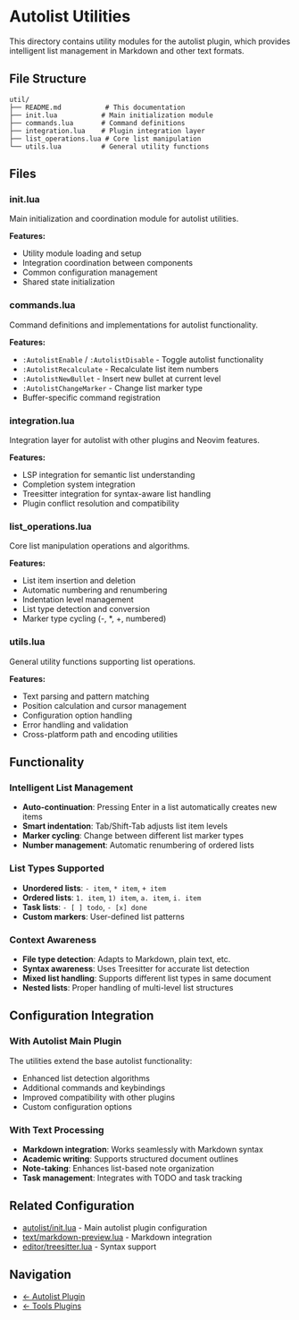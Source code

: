 # Autolist Utilities

This directory contains utility modules for the autolist plugin, which provides intelligent list management in Markdown and other text formats.

## File Structure

```
util/
├── README.md           # This documentation
├── init.lua           # Main initialization module
├── commands.lua       # Command definitions
├── integration.lua    # Plugin integration layer
├── list_operations.lua # Core list manipulation
└── utils.lua          # General utility functions
```

## Files

### init.lua
Main initialization and coordination module for autolist utilities.

**Features:**
- Utility module loading and setup
- Integration coordination between components
- Common configuration management
- Shared state initialization

### commands.lua
Command definitions and implementations for autolist functionality.

**Features:**
- `:AutolistEnable` / `:AutolistDisable` - Toggle autolist functionality
- `:AutolistRecalculate` - Recalculate list item numbers
- `:AutolistNewBullet` - Insert new bullet at current level
- `:AutolistChangeMarker` - Change list marker type
- Buffer-specific command registration

### integration.lua
Integration layer for autolist with other plugins and Neovim features.

**Features:**
- LSP integration for semantic list understanding
- Completion system integration
- Treesitter integration for syntax-aware list handling
- Plugin conflict resolution and compatibility

### list_operations.lua
Core list manipulation operations and algorithms.

**Features:**
- List item insertion and deletion
- Automatic numbering and renumbering
- Indentation level management
- List type detection and conversion
- Marker type cycling (-, *, +, numbered)

### utils.lua
General utility functions supporting list operations.

**Features:**
- Text parsing and pattern matching
- Position calculation and cursor management
- Configuration option handling
- Error handling and validation
- Cross-platform path and encoding utilities

## Functionality

### Intelligent List Management
- **Auto-continuation**: Pressing Enter in a list automatically creates new items
- **Smart indentation**: Tab/Shift-Tab adjusts list item levels
- **Marker cycling**: Change between different list marker types
- **Number management**: Automatic renumbering of ordered lists

### List Types Supported
- **Unordered lists**: `- item`, `* item`, `+ item`
- **Ordered lists**: `1. item`, `1) item`, `a. item`, `i. item`
- **Task lists**: `- [ ] todo`, `- [x] done`
- **Custom markers**: User-defined list patterns

### Context Awareness
- **File type detection**: Adapts to Markdown, plain text, etc.
- **Syntax awareness**: Uses Treesitter for accurate list detection
- **Mixed list handling**: Supports different list types in same document
- **Nested lists**: Proper handling of multi-level list structures

## Configuration Integration

### With Autolist Main Plugin
The utilities extend the base autolist functionality:
- Enhanced list detection algorithms
- Additional commands and keybindings
- Improved compatibility with other plugins
- Custom configuration options

### With Text Processing
- **Markdown integration**: Works seamlessly with Markdown syntax
- **Academic writing**: Supports structured document outlines
- **Note-taking**: Enhances list-based note organization
- **Task management**: Integrates with TODO and task tracking

## Related Configuration
- [autolist/init.lua](../init.lua) - Main autolist plugin configuration
- [text/markdown-preview.lua](../../text/markdown-preview.lua) - Markdown integration
- [editor/treesitter.lua](../../editor/treesitter.lua) - Syntax support

## Navigation

- [← Autolist Plugin](../README.md)
- [← Tools Plugins](../../README.md)
